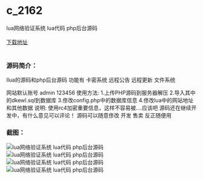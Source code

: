 # c_2162
lua网络验证系统 lua代码 php后台源码
<br/></br>
[下载地址](https://www.uuid2.com/2162.html "下载地址")
<br/></br>
<h3>源码简介：</h3>
<p>llua的源码和php后台源码
功能有 卡密系统 远程公告 远程更新 文件系统<p>
<p>网站默认账号 admin 123456
使用方法:
1.上传PHP源码到服务器解压
2.导入其中的dkewl.sql到数据库
3.俢改config.php中的数据库信息
4.俢改lua中的网站地址和其他数据
说明: 使用rc4加密重要信息，这样不容易被....应该吧
源码还在继续开发中，有什么意见可以评论！
源码可以随意俢改 开发 售卖 反正随便用<p>
<h3>截图：</h3>
<img src="https://www.uuid2.com/wp-content/uploads/img/uimage/8831654679502.png" alt="lua网络验证系统 lua代码 php后台源码"><img src="https://www.uuid2.com/wp-content/uploads/img/uimage/60261654679503.png" alt="lua网络验证系统 lua代码 php后台源码"><img src="https://www.uuid2.com/wp-content/uploads/img/uimage/34481654679503.png" alt="lua网络验证系统 lua代码 php后台源码"><img src="https://www.uuid2.com/wp-content/uploads/img/uimage/87181654679503.png" alt="lua网络验证系统 lua代码 php后台源码">
